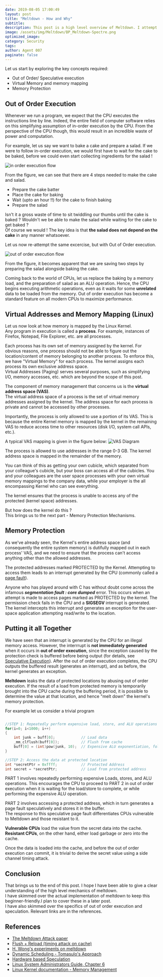 ```yaml
---
date: 2019-08-05 17:00:49
layout: post
title: "Meltdown - How and Why"
subtitle: 
description: This post is a high level overview of Meltdown. I attempt to explain the nuts and bolts of meltdown without diving into too much technical detail. Only a minimal knowledge of computers is required.
image: /assets/img/Meltdown/BP_Meltdown-Spectre.png
optimized_image:
category: Security
tags:
author: Agent 007
paginate: false
---
```


Let us start by exploring the key concepts required:
- Out of Order/ Speculative execution
- Virtual Memory and memory mapping
- Memory Protection


## Out of Order Execution
Whenever we run a program, we expect that the CPU executes the instructions line by line. Indeed, the entire field of computer software relies on this simplifying assumption of in-order execution by the CPU. From the perspective of the CPU though, this would result in an incredible waste of power and computation.

For example, let us say we want to bake a cake and prepare a salad. If we were to follow in-order execution, we would first have to wait for the cake to be baked, before we could even start collecting ingredients for the salad !

![in order execution flow](/assets/img/Meltdown/In_order_cropped.png "Fig 1. In-Order Execution")

From the figure, we can see that there are 4 steps needed to make the cake and salad.
- Prepare the cake batter
- Place the cake for baking
- Wait (upto an hour !!) for the cake to finish baking
- Prepare the salad

Isn't it a gross waste of time to sit twiddling our thumbs until the cake is baked ?
Wouldn't we be able to make the salad while waiting for the cake to get baked ?<br>
Of course we would ! The key idea is that **the salad does not depend on the cake** in any manner whatsoever.

Let us now re-attempt the same excercise, but with Out of Order execution.

![out of order execution flow](/assets/img/Meltdown/out_order.png "Fig 2. Out-of-Order Execution")


From the figure, it becomes apparent that we are saving two steps by preparing the salad alongside baking the cake.

Coming back to the world of CPUs, let us replace the baking by a memory load, and the preparation of salad
as an ALU operation. Hence, the CPU begins executing arithmetic operations, even as it waits for some **unrelated** data to be loaded from the memory.
Out of order execution has become a standard feature on all modern CPUs to maximize performance.

## Virtual Addresses and Memory Mapping (Linux)

Let us now look at how memory is mapped by the Linux Kernel.<br>
Any program in execution is called a **process**.
For example, instances of Firefox, Notepad, File Explorer, etc. are all processes.

Each process has its own set of memory assigned by the kernel. For obvious reasons, one process should not be able to figure out
the location/content of memory belonging to another process. 
To enforce this, we have "Virtual Memory" for each process. The kernel
assigns each process its own exclusive address space.<br>
Virtual Addresses (Paging) serves several purposes, such as simplifying I/O, memory accesses, etc. which are beyond the scope of this post.

The component of memory management that concerns us is the **virtual address space (VAS)**.<br>
The virtual address space of a process is the set of virtual memory addresses assigned by the kernel.
The address space for each process is private and cannot be accessed by other processes.

Importantly, the process is only allowed to use a portion of its VAS. This is because the entire Kernel memory is mapped by the kernel in the remaining VAS to reduce access time to other resources (disk I/O, system call APIs, etc.).

A typical VAS mapping is given in the figure below:
![VAS Diagram](/assets/img/Meltdown/VAS.jpg "Fig 3. Typical Virtual Address Space of a process in Linux")

The process is allowed to use addresses in the range 0-3 GB. The kernel address space is mapped in the remainder of the memory.

You can think of this as getting your own cubicle, which separated from your colleague's cubicle, but your
boss can access all of the cubicles.
You and your colleagues are the user space processes with your own virtual memory mappings to the company
data, while your employer is the all encompassing Kernel who can see everything.

The kernel ensures that the process is unable to access any of the protected (kernel space) addresses.

 But how does the kernel do this ?<br>
This brings us to the next part - Memory Protection Mechanisms.

## Memory Protection

As we've already seen, the Kernel's entire address space (and consequently the entire system memory) is dutifully mapped out in each process' VAS, and we need to ensure that the process can't access anything other than the allowed addresses.

The protected addresses marked PROTECTED by the Kernel. Attempting to access them leads to an interrupt generated by the CPU (commonly called a [page fault](https://en.wikipedia.org/wiki/Page_fault)).  

Anyone who has played around with C has without doubt come across the infamous ***segmentation fault : core dumped*** error. This occurs when an attempt is made to access pages marked as PROTECTED by the kernel. The permission check fails in the CPU and a **SIGSEGV** interrupt is generated. The kernel intercepts this interrupt and generates an exception for the user-space application attempting read/write to the location.

## Putting it all Together

We have seen that an interrupt is generated by the CPU for an illegal memory access. However, the interrrupt is
**not immediately generated** when it occurs in **out of order execution**, since the exception caused by the protection check
is buffered before being output (for details, see [Speculative Execution](https://www.youtube.com/watch?v=KD8ZiHpbqkk)).
After the out of order execution completes, the CPU outputs the buffered result (generates an interrupt),
and as before, the kernel generates an exception.

 **Meltdown** leaks the data of protected locations by abusing out of order execution. If the result of a load from protected memory is temporarily brought into the CPU cache during the buffering period, it is possible to determine the value at that location, and hence "melt down" the kernel's memory protection.

 For example let us consider a trivial program

 ```c

 //STEP 1: Repeatedly perform expensive load, store, and ALU operations
 for(i=0; i<1000; i++)
 {
     int junk = buff[0];            // Load data
     _mm_clflush(buff[0]);          // Flush from cache
     buff[0] = (int)pow(junk, 10);  // Expensive ALU exponentiation, followed by store operation
 }
 
 //STEP 2: Access the data at protected location
 int *secretPtr = 0xffff;           // Protected Address
 int secret = *secretPtr;           // Load from protected address

 ```

PART 1 involves repeatedly performing expensive Loads, stores, and ALU operations. This encourages the CPU to proceed to PART 2 in out of order execution when it is waiting for the load/store to complete, or while performing the expensive ALU operation.

PART 2 involves accessing a protected address, which in turn generates a page fault speculatively and stores it in the buffer.<br>
The response to this speculative page fault differentiates CPUs vulnerable to Meltdown and those resistant to it.

**Vulnerable CPUs** load the value from the secret data into the cache.  
**Resistant CPUs**, on the other hand, either load garbage or zero into the cache.

Once the data is loaded into the cache, and before the out of order execution can commit, it is trivial to derive the secret value using a side channel timing attack.

## Conclusion

That brings us to the end of this post. I hope I have been able to give a clear understanding of
the high level mechanics of meltdown.<br>
I have skimmed over the actual implementation of meltdown to keep this beginner-friendly.I plan to cover these in a later post.<br>
I have also skimmed over the specifics of out of order execution and speculation. Relevant links are in the references.

## References

- [The Meltdown Attack paper](https://meltdownattack.com/meltdown.pdf)
- [Flush + Reload (timing attack on cache)](https://eprint.iacr.org/2013/448.pdf)
- [H. Wong's experiments on meltdown](http://blog.stuffedcow.net/2018/05/meltdown-microarchitecture/)
- [Dynamic Scheduling - Tomasulo's Approach](https://www.cc.gatech.edu/~milos/Teaching/CS6290F07/4_Tomasulo.pdf)
- [Hardware based Speculation](https://www.eecs.yorku.ca/course_archive/2006-07/F/4201/ILP4_Spec.pdf)
- [Linux System Administrators Guide, Chapter 6](https://www.tldp.org/LDP/sag/html/memory-management.html)
- [Linux Kernel documentation - Memory Management](https://www.kernel.org/doc/html/latest/admin-guide/mm/index.html)
